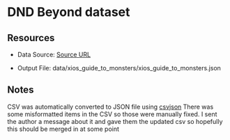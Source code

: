 # DND Beyond dataset

## Resources

* Data Source: [Source URL](https://raw.githubusercontent.com/nicolevanderhoeven/xios-guide-to-monsters/main/monsters.csv)

* Output File: data/xios_guide_to_monsters/xios_guide_to_monsters.json

## Notes
CSV was automatically converted to JSON file using [csvjson](https://csvjson.com/)
There was some misformatted items in the CSV so those were manually fixed. I sent the author a message about it and gave them the updated csv so hopefully this should be merged in at some point
